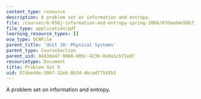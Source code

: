 ```yaml
---
content_type: resource
description: A problem set on information and entropy.
file: /courses/6-050j-information-and-entropy-spring-2008/07daed4e50b732eb0b3d46cad77543b3_MIT6_050JS08_ps_09.pdf
file_type: application/pdf
learning_resource_types: []
ocw_type: OCWFile
parent_title: 'Unit 10: Physical Systems'
parent_type: CourseSection
parent_uid: 04d3de47-9068-805c-423b-0e0a1cb71ed7
resourcetype: Document
title: Problem Set 9
uid: 07daed4e-50b7-32eb-0b3d-46cad77543b3
---
```

A problem set on information and entropy.

